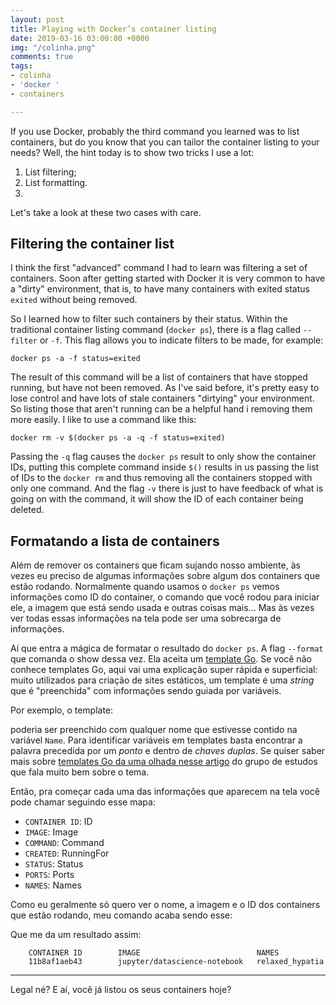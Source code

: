 ```yaml
---
layout: post
title: Playing with Docker’s container listing
date: 2019-03-16 03:00:00 +0000
img: "/colinha.png"
comments: true
tags:
- colinha
- 'docker '
- containers

---
```

If you use Docker, probably the third command you learned was to list containers, but do you know that you can tailor the container listing to your needs? Well, the hint today is to show two tricks I use a lot:

1. List filtering;
2. List formatting.
3. 

Let's take a look at these two cases with care.

## Filtering the container list

I think the first "advanced" command I had to learn was filtering a set of containers. Soon after getting started with Docker it is very common to have a "dirty" environment, that is, to have many containers with exited status `exited` without being removed.

So I learned how to filter such containers by their status. Within the traditional container listing command (`docker ps`), there is a flag called `--filter` or `-f`. This flag allows you to indicate filters to be made, for example:

    docker ps -a -f status=exited

The result of this command will be a list of containers that have stopped running, but have not been removed. As I've said before, it's pretty easy to lose control and have lots of stale containers "dirtying" your environment. So listing those that aren't running can be a helpful hand i removing them more easily. I like to use a command like this:

    docker rm -v $(docker ps -a -q -f status=exited)

Passing the `-q` flag causes the `docker ps` result to only show the container IDs, putting this complete command inside `$()` results in us passing the list of IDs to the `docker rm` and thus removing all the containers stopped with only one command. And the flag `-v` there is just to have feedback of what is going on with the command, it will show the ID of each container being deleted.

## Formatando a lista de containers

Além de remover os containers que ficam sujando nosso ambiente, às vezes eu preciso de algumas informações sobre algum dos containers que estão rodando. Normalmente quando usamos o `docker ps` vemos informações como ID do container, o comando que você rodou para iniciar ele, a imagem que está sendo usada e outras coisas mais... Mas às vezes ver todas essas informações na tela pode ser uma sobrecarga de informações.

Aí que entra a mágica de formatar o resultado do `docker ps`. A flag `--format` que comanda o show dessa vez. Ela aceita um [template Go](https://golang.org/pkg/text/template/). Se você não conhece templates Go, aqui vai uma explicação super rápida e superficial: muito utilizados para criação de sites estáticos, um template é uma _string_ que é "preenchida" com informações sendo guiada por variáveis.

Por exemplo, o template:

<script src="https://gist.github.com/jtemporal/ba346fb6a05b6b5badb07a5928240d1c.js"></script>

poderia ser preenchido com qualquer nome que estivesse contido na variável `Name`. Para identificar variáveis em templates basta encontrar a palavra precedida por um _ponto_ e dentro de _chaves duplas_. Se quiser saber mais sobre [templates Go da uma olhada nesse artigo](https://gopher.pro.br/post/http-uso-de-templates/) do grupo de estudos que fala muito bem sobre o tema.

Então, pra começar cada uma das informações que aparecem na tela você pode chamar seguindo esse mapa:

* `CONTAINER ID`: ID
* `IMAGE`: Image
* `COMMAND`: Command
* `CREATED`: RunningFor
* `STATUS`: Status
* `PORTS`: Ports
* `NAMES`: Names

Como eu geralmente só quero ver o nome, a imagem e o ID dos containers que estão rodando, meu comando acaba sendo esse:

<script src="https://gist.github.com/jtemporal/6ba7e2a2ac369738bb8278ad58993161.js"></script>

Que me da um resultado assim:

        CONTAINER ID        IMAGE                          NAMES
        11b8af1aeb43        jupyter/datascience-notebook   relaxed_hypatia

***

Legal né? E aí, você já listou os seus containers hoje?